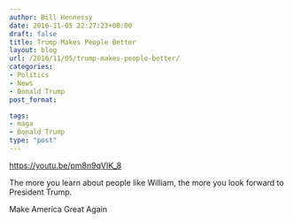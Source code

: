 ```yaml
---
author: Bill Hennessy
date: 2016-11-05 22:27:23+00:00
draft: false
title: Trump Makes People Better
layout: blog
url: /2016/11/05/trump-makes-people-better/
categories:
- Politics
- News
- Donald Trump
post_format:

tags:
- maga
- Donald Trump
type: "post"
---
```


https://youtu.be/pm8n9qVIK_8

The more you learn about people like William, the more you look forward to President Trump. 

Make America Great Again
